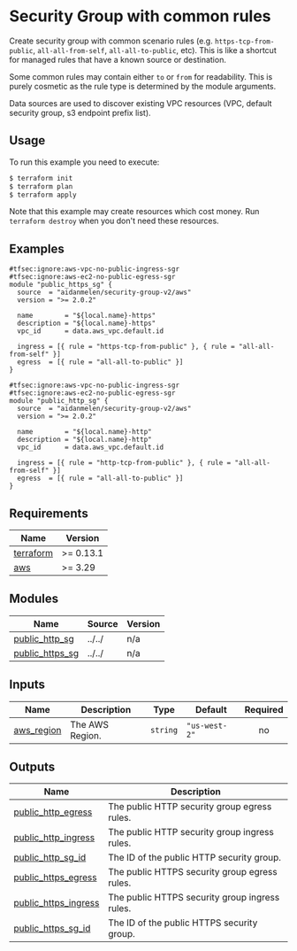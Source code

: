# Security Group with common rules

Create security group with common scenario rules (e.g. `https-tcp-from-public`, `all-all-from-self`, `all-all-to-public`, etc). This is like a shortcut for managed rules that have a known source or destination.

Some common rules may contain either `to` or `from` for readability. This is purely cosmetic as the rule type is determined by the module arguments.

Data sources are used to discover existing VPC resources (VPC, default security group, s3 endpoint prefix list).

## Usage

To run this example you need to execute:

```bash
$ terraform init
$ terraform plan
$ terraform apply
```

Note that this example may create resources which cost money. Run `terraform destroy` when you don't need these resources.

<!-- BEGINNING OF PRE-COMMIT-TERRAFORM DOCS HOOK -->

## Examples

```hcl
#tfsec:ignore:aws-vpc-no-public-ingress-sgr
#tfsec:ignore:aws-ec2-no-public-egress-sgr
module "public_https_sg" {
  source  = "aidanmelen/security-group-v2/aws"
  version = ">= 2.0.2"

  name        = "${local.name}-https"
  description = "${local.name}-https"
  vpc_id      = data.aws_vpc.default.id

  ingress = [{ rule = "https-tcp-from-public" }, { rule = "all-all-from-self" }]
  egress  = [{ rule = "all-all-to-public" }]
}

#tfsec:ignore:aws-vpc-no-public-ingress-sgr
#tfsec:ignore:aws-ec2-no-public-egress-sgr
module "public_http_sg" {
  source  = "aidanmelen/security-group-v2/aws"
  version = ">= 2.0.2"

  name        = "${local.name}-http"
  description = "${local.name}-http"
  vpc_id      = data.aws_vpc.default.id

  ingress = [{ rule = "http-tcp-from-public" }, { rule = "all-all-from-self" }]
  egress  = [{ rule = "all-all-to-public" }]
}
```

## Requirements

| Name | Version |
|------|---------|
| <a name="requirement_terraform"></a> [terraform](#requirement\_terraform) | >= 0.13.1 |
| <a name="requirement_aws"></a> [aws](#requirement\_aws) | >= 3.29 |
## Modules

| Name | Source | Version |
|------|--------|---------|
| <a name="module_public_http_sg"></a> [public\_http\_sg](#module\_public\_http\_sg) | ../../ | n/a |
| <a name="module_public_https_sg"></a> [public\_https\_sg](#module\_public\_https\_sg) | ../../ | n/a |
## Inputs

| Name | Description | Type | Default | Required |
|------|-------------|------|---------|:--------:|
| <a name="input_aws_region"></a> [aws\_region](#input\_aws\_region) | The AWS Region. | `string` | `"us-west-2"` | no |
## Outputs

| Name | Description |
|------|-------------|
| <a name="output_public_http_egress"></a> [public\_http\_egress](#output\_public\_http\_egress) | The public HTTP security group egress rules. |
| <a name="output_public_http_ingress"></a> [public\_http\_ingress](#output\_public\_http\_ingress) | The public HTTP security group ingress rules. |
| <a name="output_public_http_sg_id"></a> [public\_http\_sg\_id](#output\_public\_http\_sg\_id) | The ID of the public HTTP security group. |
| <a name="output_public_https_egress"></a> [public\_https\_egress](#output\_public\_https\_egress) | The public HTTPS security group egress rules. |
| <a name="output_public_https_ingress"></a> [public\_https\_ingress](#output\_public\_https\_ingress) | The public HTTPS security group ingress rules. |
| <a name="output_public_https_sg_id"></a> [public\_https\_sg\_id](#output\_public\_https\_sg\_id) | The ID of the public HTTPS security group. |
<!-- END OF PRE-COMMIT-TERRAFORM DOCS HOOK -->
